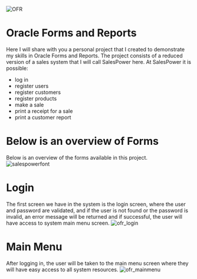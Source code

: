 ![OFR](https://github.com/marciodesouzateixeira/Oracle/assets/44147082/e261ba93-bcc1-4594-9fe4-ce48ca90b4ab)
# Oracle Forms and Reports

Here I will share with you a personal project that I created to demonstrate my skills in Oracle Forms and Reports.
The project consists of a reduced version of a sales system that I will call SalesPower here.
At SalesPower it is possible:
- log in
- register users
- register customers
- register products
- make a sale
- print a receipt for a sale
- print a customer report

# Below is an overview of Forms
Below is an overview of the forms available in this project.
![salespowerfont](https://github.com/marciodesouzateixeira/Oracle/assets/44147082/822e7426-aca8-47ad-a4aa-e533cf88056c)

# Login
The first screen we have in the system is the login screen, where the user and password are validated, and if the user is not found or the password is invalid, an error message will be returned and if successful, the user will have access to system main menu screen.
![ofr_login](https://github.com/marciodesouzateixeira/Oracle/assets/44147082/d1e674c4-1d45-4cd6-b08d-bae75f5141e7)

# Main Menu
After logging in, the user will be taken to the main menu screen where they will have easy access to all system resources.
![ofr_mainmenu](https://github.com/marciodesouzateixeira/Oracle/assets/44147082/d7d89d5a-b701-490a-ba59-6d7d6230fbbf)
